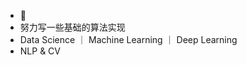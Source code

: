 - 👋 
- 努力写一些基础的算法实现
- Data Science ｜ Machine Learning ｜ Deep Learning
- NLP & CV

<!---
lyl7650/lyl7650 is a ✨ special ✨ repository because its `README.md` (this file) appears on your GitHub profile.
You can click the Preview link to take a look at your changes.
--->
